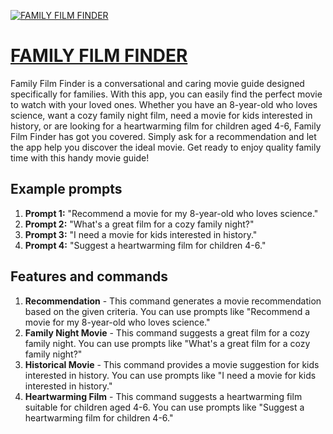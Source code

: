 [![FAMILY FILM FINDER](https://files.oaiusercontent.com/file-haTFoEqniHJdmT9l8b4fhz5S?se=2123-10-18T03%3A38%3A54Z&sp=r&sv=2021-08-06&sr=b&rscc=max-age%3D31536000%2C%20immutable&rscd=attachment%3B%20filename%3D82cee3dd-1a51-4fc0-a8d2-1b33aac84865.png&sig=8P2fVwuWCYu1Jm5T9rTVOOEi/b8PBx73CwM8/fgBrP4%3D)](https://chat.openai.com/g/g-qwkm5DqlY-family-film-finder)

# [FAMILY FILM FINDER](https://chat.openai.com/g/g-qwkm5DqlY-family-film-finder)

Family Film Finder is a conversational and caring movie guide designed specifically for families. With this app, you can easily find the perfect movie to watch with your loved ones. Whether you have an 8-year-old who loves science, want a cozy family night film, need a movie for kids interested in history, or are looking for a heartwarming film for children aged 4-6, Family Film Finder has got you covered. Simply ask for a recommendation and let the app help you discover the ideal movie. Get ready to enjoy quality family time with this handy movie guide!

## Example prompts

1. **Prompt 1:** "Recommend a movie for my 8-year-old who loves science."
2. **Prompt 2:** "What's a great film for a cozy family night?"
3. **Prompt 3:** "I need a movie for kids interested in history."
4. **Prompt 4:** "Suggest a heartwarming film for children 4-6."

## Features and commands

1. **Recommendation** - This command generates a movie recommendation based on the given criteria. You can use prompts like "Recommend a movie for my 8-year-old who loves science."
2. **Family Night Movie** - This command suggests a great film for a cozy family night. You can use prompts like "What's a great film for a cozy family night?"
3. **Historical Movie** - This command provides a movie suggestion for kids interested in history. You can use prompts like "I need a movie for kids interested in history."
4. **Heartwarming Film** - This command suggests a heartwarming film suitable for children aged 4-6. You can use prompts like "Suggest a heartwarming film for children 4-6."